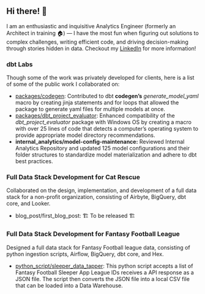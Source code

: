 ## Hi there! 👋

I am an enthusiastic and inquisitive Analytics Engineer (formerly an Architect in training 🏠) — I have the most fun when figuring out solutions to complex challenges, writing efficient code, and driving decision-making through stories hidden in data. Checkout my [LinkedIn](https://www.linkedin.com/in/angelica-lastra/) for more information!


### dbt Labs
Though some of the work was privately developed for clients, here is a list of some of the public work I collaborated on:

- [packages/codegen](https://github.com/dbt-labs/dbt-codegen/pull/85): Contributed to dbt **codegen’s** _generate_model_yaml_ macro by creating jinja statements and for loops that allowed the package to generate yaml files for multiple models at once.
- [packages/dbt_project_evaluator](https://github.com/dbt-labs/dbt-project-evaluator/pull/237): Enhanced compatibility of the _dbt_project_evaluator_ package with Windows OS by creating a macro with over 25 lines of code that detects a computer’s operating system to provide appropriate model directory recommendations. 
- **internal_analytics/model-config-maintenance:** Reviewed Internal Analytics Repository and updated 125 model configurations and their folder structures to standardize model materialization and adhere to dbt best practices.


### Full Data Stack Development for Cat Rescue
Collaborated on the design, implementation, and development of a full data stack for a non-profit organization, consisting of Airbyte, BigQuery, dbt core, and Looker.

- blog_post/first_blog_post: 🏗️ To be released 🏗️


### Full Data Stack Development for Fantasy Football League
Designed a full data stack for Fantasy Football league data, consisting of python ingestion scripts, Airflow, BigQuery, dbt core, and Hex.

- [python_script/sleeper_data_tapper](https://github.com/AngelicaLastra/fantasy_football_ingestion_script): This python script accepts a list of Fantasy Football Sleeper App League IDs receives a API response as a JSON file. The script then converts the JSON file into a local CSV file that can be loaded into a Data Warehouse. 
